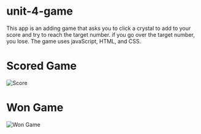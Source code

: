 # unit-4-game
This app is an adding game that asks you to click a crystal to add to your score and try to reach the target number.  if you go over the target number, you lose.  The game uses javaScript, HTML, and CSS.


# Scored Game
![Score](https://user-images.githubusercontent.com/44899945/57038486-059a4a00-6c28-11e9-9d8f-45f7c7d4d035.png)

# Won Game
![Won Game](https://user-images.githubusercontent.com/44899945/57038604-4f833000-6c28-11e9-8228-190fc13f4310.png)

